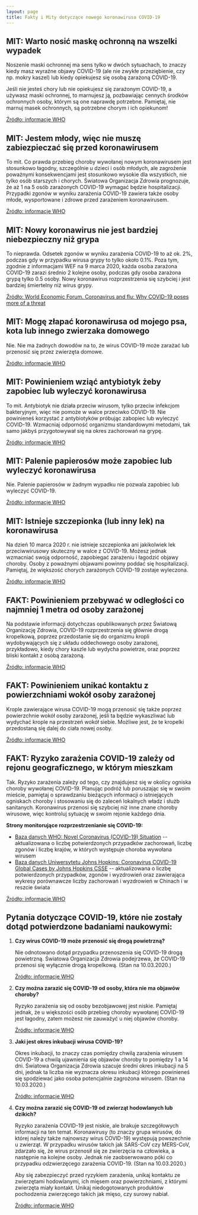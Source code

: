 ```yaml
---
layout: page
title: Fakty i Mity dotyczące nowego koronawirusa COVID-19
---
```

## MIT: Warto nosić maskę ochronną na wszelki wypadek

Noszenie maski ochronnej ma sens tylko w dwóch sytuachach, to znaczy kiedy masz wyraźne objawy COVID-19 (ale nie zwykłe przeziębienie, czy np. mokry kaszel) lub kiedy opiekujesz się osobą zarażoną COVID-19.

Jeśli nie jesteś chory lub nie opiekujesz się zarażonym COVID-19, a używasz maski ochronnej, to marnujesz ją, pozbawiając cennych środków ochronnych osoby, którym są one naprawdę potrzebne. Pamiętaj, nie marnuj masek ochronnych, są potrzebne chorym i ich opiekunom!

[Źródło: informacje WHO](https://www.who.int/news-room/q-a-detail/q-a-coronaviruses)

## MIT: Jestem młody, więc nie muszę zabiezpieczać się przed koronawirusem

To mit. Co prawda przebieg choroby wywołanej nowym koronawirusem jest stosunkowo łagodny, szczególnie u dzieci i osób młodych, ale zagrożenie poważnymi konsekwencjami jest stosunkowo wysokie dla wszystkich, nie tylko osób starszych i chorych. Światowa Organizacja Zdrowia prognozuje, że aż 1 na 5 osób zarażonych COVID-19 wymagać będzie hospitalizacji. Przypadki zgonów w wyniku zarażenia COVID-19 zawiera także osoby młode, wysportowane i zdrowe przed zarażeniem koronawirusem.

[Źródło: informacje WHO](https://www.who.int/news-room/q-a-detail/q-a-coronaviruses)

## MIT: Nowy koronawirus nie jest bardziej niebezpieczny niż grypa

To nieprawda. Odsetek zgonów w wyniku zarażenia COVID-19 to aż ok. 2%, podczas gdy w przypadku wirusa grypy to tylko około 0.1%. Poza tym, zgodnie z informacjami WEF na 9 marca 2020, każda osoba zarażona COVID-19 zarazi średnio 2 kolejne osoby, podczas gdy osoba zarażona grypą tylko 0.5 osoby. Nowy koronawirus rozprzestrzenia się szybciej i jest bardziej śmiertelny niż wirus grypy.

[Źródło: World Economic Forum. Coronavirus and flu: Why COVID-19 poses more of a threat ](https://www.weforum.org/agenda/2020/03/health-officials-coronavirus-covid19-flu-health-outbreak)

## MIT: Mogę złapać koronawirusa od mojego psa, kota lub innego zwierzaka domowego

Nie. Nie ma żadnych dowodów na to, że wirus COVID-19 może zarażać lub przenosić się przez zwierzęta domowe.

[Źródło: informacje WHO](https://www.who.int/news-room/q-a-detail/q-a-coronaviruses)

## MIT: Powinieniem wziąć antybiotyk żeby zapobiec lub wyleczyć koronawirusa

To mit. Antybiotyk nie działa przeciw wirusom, tylko przeciw infekcjom bakteryjnym, więc nie pomoże w walce przeciwko COVID-19. Nie powinieneś korzystać z antybiotyków próbując zabopiec lub wyleczyć COVID-19. Wzmacniaj odporność organizmu standardowymi metodami, tak samo jakbyś przygotowywał się na okres zachorowań na grypę. 

[Źródło: informacje WHO](https://www.who.int/news-room/q-a-detail/q-a-coronaviruses)

## MIT: Palenie papierosów może zapobiec lub wyleczyć koronawirusa

Nie. Palenie papierosów w żadnym wypadku nie pozwala zapobiec lub wyleczyć COVID-19.

[Źródło: informacje WHO](https://www.who.int/news-room/q-a-detail/q-a-coronaviruses)

## MIT: Istnieje szczepionka (lub inny lek) na koronawirusa

Na dzień 10 marca 2020 r. nie istnieje szczepionka ani jakikolwiek lek przeciwwirusowy skuteczny w walce z COVID-19. Możesz jednak wzmacniać swoją odporność, zapobiegać zarażeniu i łagodzić objawy choroby. Osoby z poważnymi objawami powinny poddać się hospitalizacji. Pamiętaj, że większość chorych zarażonych COVID-19 zostaje wyleczona.

[Źródło: informacje WHO](https://www.who.int/news-room/q-a-detail/q-a-coronaviruses)

## FAKT: Powinieniem przebywać w odległości co najmniej 1 metra od osoby zarażonej

Na podstawie informacji dotychczas opublikowanych przez Światową Organizację Zdrowia, COVID-19 rozprzestrzenia się głównie drogą kropelkową, poprzez przedostanie się do organizmu kropli wydobywających się z układu oddechowego osoby zarażonej, przykładowo, kiedy chory kaszle lub wydycha powietrze, oraz poprzez bliski kontakt z osobą zarażoną.

[Źródło: informacje WHO](https://www.who.int/news-room/q-a-detail/q-a-coronaviruses)

## FAKT: Powinieniem unikać kontaktu z powierzchniami wokół osoby zarażonej

Krople zawierające wirusa COVID-19 mogą przenosić się także poprzez powierzchnie wokół osoby zarażonej, jeśli ta będzie wykaszliwać lub wydychać krople na przestrzeń wokół siebie. Możliwe jest, że te kropelki przedostaną się dalej do ciała nowej osoby.

[Źródło: informacje WHO](https://www.who.int/news-room/q-a-detail/q-a-coronaviruses)

## FAKT: Ryzyko zarażenia COVID-19 zależy od rejonu geograficznego, w którym mieszkam

Tak. Ryzyko zarażenia zależy od tego, czy znajdujesz się w okolicy ogniska choroby wywołanej COVID-19. Planując podróż lub poruszając się w swoim mieście, pamiętaj o sprawdzaniu bieżących informacji o istniejących ogniskach choroby i stosowaniu się do zaleceń lokalnych władz i służb sanitanych. Koronawirus przenosi się szybciej niż inne znane choroby wirusowe, więc kontroluj sytuację w swoim rejonie każdego dnia.

**Strony monitorujące rozprzestrzenianie się COVID-19:**
- [Baza danych WHO: Novel Coronavirus (COVID-19) Situation](https://experience.arcgis.com/experience/685d0ace521648f8a5beeeee1b9125cd) -- aktualizowana o liczbę potwierdzonych przypadków zachorowań, liczbę zgonów i liczbę krajów, w których występuje choroba wywołana wirusem  
- [Baza danych Uniwersytetu Johns Hopkins: Coronavirus COVID-19 Global Cases by Johns Hopkins CSSE](https://www.arcgis.com/apps/opsdashboard/index.html#/85320e2ea5424dfaaa75ae62e5c06e61) -- aktualizowana o liczbę potwierdzonych przypadków, zgonów i wyzdrowień oraz zawierająca wykresy porównawcze liczby zachorowań i wyzdrowień w Chinach i w reszcie świata

[Źródło: informacje WHO](https://www.who.int/news-room/q-a-detail/q-a-coronaviruses)

## Pytania dotyczące COVID-19, które nie zostały dotąd potwierdzone badaniami naukowymi:

1. **Czy wirus COVID-19 może przenosić się drogą powietrzną?**  

	Nie odnotowano dotąd przypadku przenoszenia się COVID-19 drogą powietrzną. Światowa Organizacja Zdrowia podejrzewa, że COVID-19 przenosi się wyłącznie drogą kropelkową. (Stan na 10.03.2020.)  

	[Źródło: informacje WHO](https://www.who.int/news-room/q-a-detail/q-a-coronaviruses)  

2. **Czy można zarazić się COVID-19 od osoby, która nie ma objawów choroby?**  

	Ryzyko zarażenia się od osoby bezobjawowej jest niskie. Pamiętaj jednak, że u większości osób przebieg choroby wywołanej COVID-19 jest łagodny, zatem możesz nie zauważyć u niej objawów choroby.  

	[Źródło: informacje WHO](https://www.who.int/news-room/q-a-detail/q-a-coronaviruses)  

3. **Jaki jest okres inkubacji wirusa COVID-19?**  

	Okres inkubacji, to znaczy czas pomiędzy chwilą zarażenia wirusem COVID-19 a chwilą ujawnienia się objawów choroby to pomiędzy 1 a 14 dni. Światowa Organizacja Zdrowia szacuje średni okres inkubacji na 5 dni, jednak ta liczba nie wyznacza okresu inkubacji którego powinieneś się spodziewać jako osoba potencjalnie zagrożona wirusem. (Stan na 10.03.2020.)  

	[Źródło: informacje WHO](https://www.who.int/news-room/q-a-detail/q-a-coronaviruses)  

4. **Czy można zarazić się COVID-19 od zwierząt hodowlanych lub dzikich?**  

	Ryzyko zarażenia COVID-19 jest niskie, ale brakuje szczegółowych informacji na ten temat. Koronawirusy (to znaczy grupa wirusów, do której należy także najnowszy wirus COVID-19) występują powszechnie u zwierząt. W przypadku wirusów takich jak SARS-CoV czy MERS-CoV, zdarzało się, że wirus przenosił się ze zwierzęcia na człowieka, a następnie na kolejne osoby. Jednak nie zaobserwowano póki co przypadku odzwierzęcego zarażenia COVID-19. (Stan na 10.03.2020.)  

	Aby się zabezpieczyć przed ryzykiem zarażenia, unikaj kontaktu ze zwierzętami hodowlanymi, ich mięsem oraz powierzchniami, z którymi zwierzęta miały kontakt. Unikaj niedogotowanych produktów pochodzenia zwierzęcego takich jak mięso, czy surowy nabiał.  

	[Źródło: informacje WHO](https://www.who.int/news-room/q-a-detail/q-a-coronaviruses)  